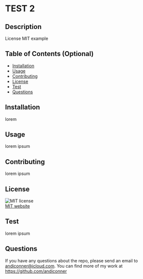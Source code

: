 
# TEST 2

## Description 

License MIT example


## Table of Contents (Optional)

* [Installation](#installation)
* [Usage](#usage)
* [Contributing](#contributing)
* [License](#license)
* [Test](#test)
* [Questions](#questions)


## Installation

lorem

## Usage 

lorem ipsum

## Contributing

lorem ipsum


## License
![MIT license](https://img.shields.io/badge/License-MIT-yellow.svg)</br>
<a href="https://opensource.org/licenses/MIT">MIT website</a>



## Test

lorem ipsum

## Questions
If you have any questions about the repo, please send an email to andiconner@icloud.com. You can find more of my work at https://github.com/andiconner


